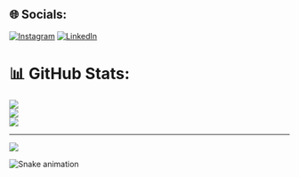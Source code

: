 
## 🌐 Socials:
 [![Instagram](https://img.shields.io/badge/Instagram-%23E4405F.svg?logo=Instagram&logoColor=white)](https://www.instagram.com/luannthuann/) [![LinkedIn](https://img.shields.io/badge/LinkedIn-%230077B5.svg?logo=linkedin&logoColor=white)](https://www.linkedin.com/in/luann-leal-b30300194/)
# 📊 GitHub Stats:
![](https://github-readme-stats.vercel.app/api?username=LuannThuann&theme=dark&hide_border=true&include_all_commits=false&count_private=false)<br/>
![](https://github-readme-streak-stats.herokuapp.com/?user=LuannThuann&theme=dark&hide_border=true)<br/>
![](https://github-readme-stats.vercel.app/api/top-langs/?username=LuannThuann&theme=dark&hide_border=true&include_all_commits=false&count_private=false&layout=compact)

---
[![](https://visitcount.itsvg.in/api?id=LuannThuann&icon=0&color=0)](https://visitcount.itsvg.in)

![Snake animation](https://github.com/LuannThuann/LuannThuan/blob/output/github-contribution-grid-snake.svg)

<!-- Proudly created with GPRM ( https://gprm.itsvg.in ) -->
